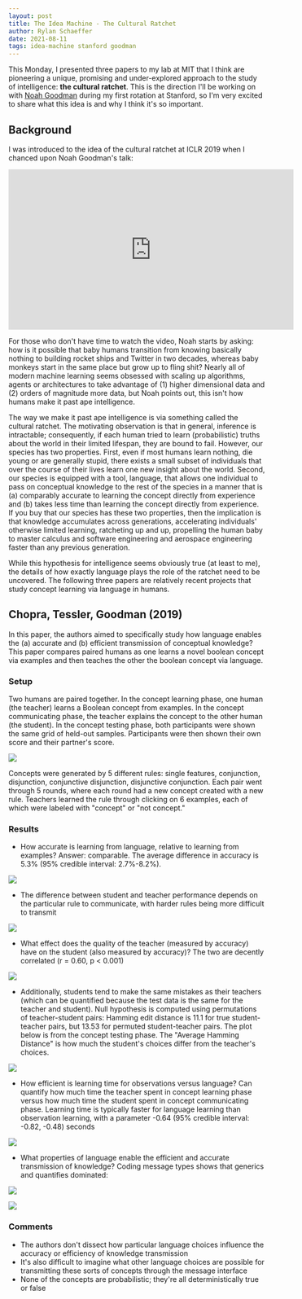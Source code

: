 ```yaml
---
layout: post
title: The Idea Machine - The Cultural Ratchet
author: Rylan Schaeffer
date: 2021-08-11
tags: idea-machine stanford goodman 
---
```


This Monday, I presented three papers to my lab at MIT that I think are pioneering a unique, promising and 
under-explored approach to the study of intelligence: __the cultural ratchet__. This is the direction I'll be working
on with [Noah Goodman](https://cocolab.stanford.edu/ndg) during my first rotation at Stanford, so I'm very
excited to share what this idea is and why I think it's so important.

## Background

I was introduced to the idea of the cultural ratchet at ICLR 2019 when I chanced upon
Noah Goodman's talk:

<iframe width="560" height="315" src="https://www.youtube.com/embed/72DtZm9OrH0" title="YouTube video player" frameborder="0" allow="accelerometer; autoplay; clipboard-write; encrypted-media; gyroscope; picture-in-picture" allowfullscreen></iframe>

For those who don't have time to watch the video, Noah starts by asking: how is it possible that 
baby humans transition from knowing basically nothing to building rocket ships and Twitter
in two decades, whereas baby monkeys start in the same place but grow up to fling shit? Nearly all of modern
machine learning seems obsessed with scaling up algorithms, agents or architectures to take
advantage of (1) higher dimensional data and (2) orders of magnitude more data, but Noah points out,
this isn't how humans make it past ape intelligence.

The way we make it past ape intelligence is via something called the cultural ratchet. The motivating
observation is that in general, inference is intractable; consequently, if each human tried to learn
(probabilistic) truths about the world in their limited lifespan, they are bound to fail. However, 
our species has two properties. First, even if most humans learn nothing, die young or are generally
stupid, there exists a small subset of individuals that over the course of their lives learn one new
insight about the world. Second, our species is equipped with a tool, language, that allows one individual
to pass on conceptual knowledge to the rest of the species in a manner that is (a) comparably accurate
to learning the concept directly from experience and (b) takes less time than learning the concept
directly from experience. If you buy that our species has these two properties, then the implication
is that knowledge accumulates across generations, accelerating individuals' otherwise limited learning,
ratcheting up and up, propelling the human baby to master calculus and software engineering and 
aerospace engineering faster than any previous generation.

While this hypothesis for intelligence seems obviously true (at least to me), the details
of how exactly language plays the role of the ratchet need to be uncovered. The following three
papers are relatively recent projects that study concept learning via language in humans.

## Chopra, Tessler, Goodman (2019)

In this paper, the authors aimed to specifically study how language enables the (a) accurate and (b) efficient
transmission of conceptual knowledge? This paper compares paired humans as one learns a novel
boolean concept via examples and then teaches the other the boolean concept via language.

### Setup

Two humans are paired together. In the concept learning phase, one human (the teacher) learns
a Boolean concept from examples. In the concept communicating phase, the teacher explains
the concept to the other human (the student). In the concept testing phase, both
participants were shown the same grid of held-out samples. Participants were then shown their
own score and their partner's score.

![](../_kernel_papers/chopra_cogsci_2019_first_crank_cultural_ratchet/fig1.png)

Concepts were generated by 5 different rules: single features, conjunction, disjunction, conjunctive
disjunction, disjunctive conjunction. Each pair went through 5 rounds, where each round had a new
concept created with a new rule. Teachers learned the rule through clicking on 6 examples, each of
which were labeled with "concept" or "not concept."

### Results

- How accurate is learning from language, relative to learning from examples? Answer: comparable.
  The average difference in accuracy is 5.3% (95% credible interval: 2.7%-8.2%).

![](../_kernel_papers/chopra_cogsci_2019_first_crank_cultural_ratchet/fig2.png)

- The difference between student and teacher performance depends on the particular rule to communicate,
  with harder rules being more difficult to transmit

![](../_kernel_papers/chopra_cogsci_2019_first_crank_cultural_ratchet/fig3.png)

- What effect does the quality of the teacher (measured by accuracy) have on the student (also measured
  by accuracy)? The two are decently correlated (r = 0.60, p < 0.001)

![](../_kernel_papers/chopra_cogsci_2019_first_crank_cultural_ratchet/fig4.png)

- Additionally, students tend to make the same mistakes as their teachers (which can be quantified because
  the test data is the same for the teacher and student). Null hypothesis is computed using permutations of
  teacher-student pairs: Hamming edit distance is 11.1 for true student-teacher pairs, but 13.53 for permuted
  student-teacher pairs. The plot below is from the concept testing phase. The "Average Hamming Distance"
  is how much the student's choices differ from the teacher's choices.

![](../_kernel_papers/chopra_cogsci_2019_first_crank_cultural_ratchet/fig5.png)

- How efficient is learning time for observations versus language? Can quantify how much time the teacher
  spent in concept learning phase versus how much time the student spent in concept communicating phase.
  Learning time is typically faster for language learning than observation learning, with a parameter -0.64
  (95% credible interval: -0.82, -0.48) seconds

![](../_kernel_papers/chopra_cogsci_2019_first_crank_cultural_ratchet/fig6.png)

- What properties of language enable the efficient and accurate transmission of knowledge? Coding message
  types shows that generics and quantifies dominated:

![](../_kernel_papers/chopra_cogsci_2019_first_crank_cultural_ratchet/fig7.png)

![](../_kernel_papers/chopra_cogsci_2019_first_crank_cultural_ratchet/fig8.png)

### Comments

- The authors don't dissect how particular language choices influence the accuracy or efficiency of knowledge
  transmission
- It's also difficult to imagine what other language choices are possible for transmitting these sorts of concepts
  through the message interface
- None of the concepts are probabilistic; they're all deterministically true or false
